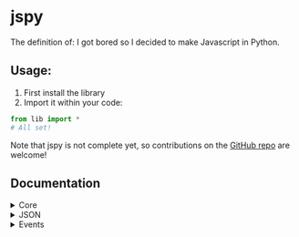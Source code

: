 # jspy
The definition of: I got bored so I decided to make Javascript in Python.

## Usage:
1) First install the library   
2) Import it within your code:
```py
from lib import *
# All set!
```

Note that jspy is not complete yet, so contributions on the [GitHub repo](https://github.com/DaInfLoop/jspy) are welcome!

## Documentation

<details>
  <summary>Core</summary>
  
### class Object
Class you can use to create an object. This is not the recommended way to create an object, and you should use `createObject()` instead.

### lib#createObject
Create an object from a dictionary.

Usage:
```py
myObj = createObject({"hello": "world"})
```

### lib#require
Import a module/JSON file.

Usage:
```py
# Imagine I have a file in the same directory called "coolFile.py"

coolFile = require('coolFile')
```

### class Console
The console class. This does nothing special being called manually, so just use the `console` variable.

### true/false/null
Self-explanatory. `true == True`, `false == False`, `null == None`.
</details>

<details>
  <summary>JSON</summary>
Already pre-imported, but you can run <code>require('jspy:json')</code> to re-import.

### JSON#parse -> lib.core.Object
Parse a JSON object and make it into an Object.

Usage:
```py
parsed = JSON.parse('{"hello":"world"}')

console.log(parsed) # {"hello": "world"}
```

### JSON#stringify -> str
Stringify a dict. You can specify how many spaces you want for the indent.

Usage:
```py
myDict = {"hello": "world"}

console.log(JSON.stringify(myDict, null, 2))
"""
{
  "hello": "world"
}
"""
```
</details>

<details>
  <summary>Events</summary>
Import via <code>require('jspy:events')</code>.

### class EventEmitter
Create an EventEmitter.

Usage:
```py
emitter = EventEmitter()
```

### EventEmitter#on -> null
Register an event.

Usage:
```py
emitter.on('event', handler)
```

### EventEmitter#once -> null
Register an event that will delete itself when emitted.

Usage:
```py
emitter.once('event', handler)

# After `handler` is run, the event will no longer run `handler`.
```

### @EventEmitter#event -> Callable
A decorator that you can add to a function to register it as an event.

Usage:
```py
# emitter.on
@emitter.event('event')
def onHandler(args):
  console.log(args)

# emitter.once
@emitter.event('event', once=True)
def onceHandler(args):
  console.log(args)
```

### EventEmitter#emit -> bool
Emit an event. Runs all event handlers. Returns `True` if an event handler was found, or `False` if one wasn't found.

Usage:
```py
@emitter.event('event')
def onHandler(args):
  console.log(args)

emitter.emit('event', "hello!") # prints "hello!"
```
</details>
